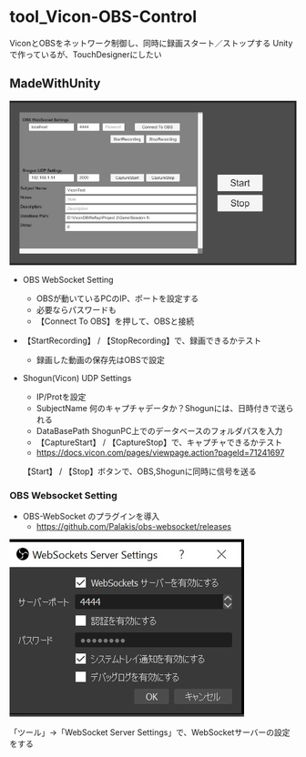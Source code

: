 # tool_Vicon-OBS-Control

ViconとOBSをネットワーク制御し、同時に録画スタート／ストップする Unityで作っているが、TouchDesignerにしたい

## MadeWithUnity

![unity](vicon_obs_control-unity.jpg)

- OBS WebSocket Setting
  - OBSが動いているPCのIP、ポートを設定する
  - 必要ならパスワードも
  - 【Connect To OBS】を押して、OBSと接続
- 【StartRecording】 / 【StopRecording】で、録画できるかテスト
  - 録画した動画の保存先はOBSで設定

- Shogun(Vicon) UDP Settings
  - IP/Protを設定
  - SubjectName 何のキャプチャデータか？Shogunには、日時付きで送られる
  - DataBasePath ShogunPC上でのデータベースのフォルダパスを入力
  - 【CaptureStart】 / 【CaptureStop】で、キャプチャできるかテスト
  - <https://docs.vicon.com/pages/viewpage.action?pageId=71241697>

  【Start】 / 【Stop】ボタンで、OBS,Shogunに同時に信号を送る

### OBS Websocket Setting

- OBS-WebSocket のプラグインを導入
  - <https://github.com/Palakis/obs-websocket/releases>

![obs websocket](obs-websocket-setting.jpg)

「ツール」→「WebSocket Server Settings」で、WebSocketサーバーの設定をする